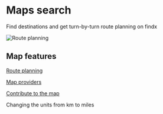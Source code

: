 # Maps search

Find destinations and get turn-by-turn route planning on findx

![Route planning](https://help.findx.com/_media/en/route-planning.gif) 

## Map features

[Route planning](/en/maps/map-provider)

[Map providers](/en/maps/map-provider)

[Contribute to the map](/en/maps/contribute-map)

Changing the units from km to miles 
